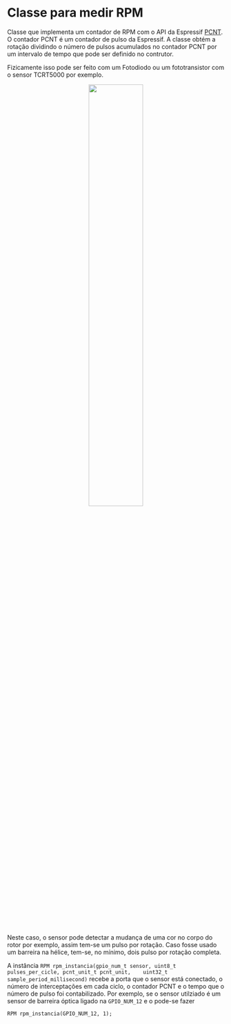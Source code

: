 # Classe para medir RPM
Classe que implementa um contador de RPM com o API da Espressif [PCNT](https://docs.espressif.com/projects/esp-idf/en/latest/esp32/api-reference/peripherals/pcnt.html). O contador PCNT é um contador de pulso da Espressif. A classe obtém a rotação dividindo o número de pulsos acumulados no contador PCNT por um intervalo de tempo que pode ser definido no contrutor.

Fizicamente isso pode ser feito com um Fotodiodo ou um fototransistor com o sensor TCRT5000 por exemplo.

<p align="center">
<img  src="/imagens/TCRT5000.png" width="50%"/>
</p>

Neste caso, o sensor pode detectar a mudança de uma cor no corpo do rotor por exemplo, assim tem-se um pulso por rotação. Caso fosse usado um barreira na hélice, tem-se, no mínimo, dois pulso por rotação completa.

A instância `RPM rpm_instancia(gpio_num_t sensor, uint8_t pulses_per_cicle, pcnt_unit_t pcnt_unit,    uint32_t sample_period_millisecond)` recebe a porta que o sensor está conectado, o número de interceptações em cada ciclo, o contador PCNT e o tempo que o número de pulso foi contabilizado. Por exemplo, se o sensor utilziado é um sensor de barreira óptica ligado na `GPIO_NUM_12` e o pode-se fazer

    RPM rpm_instancia(GPIO_NUM_12, 1);
